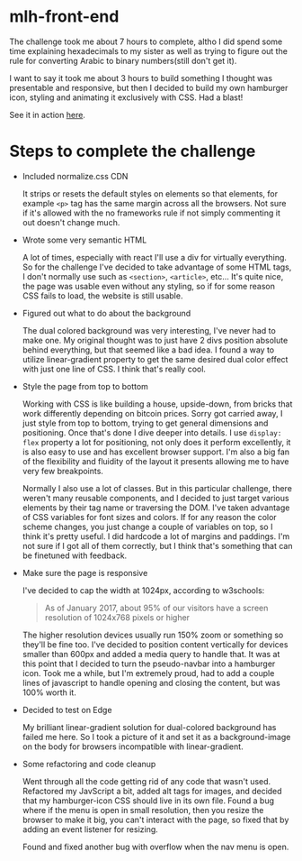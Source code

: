 # mlh-front-end

The challenge took me about 7 hours to complete, altho I did spend some time explaining hexadecimals to my sister as well as trying to figure out the rule for converting Arabic to binary numbers(still don't get it). 

I want to say it took me about 3 hours to build something I thought was presentable and responsive, but then I decided to build my own hamburger icon, styling and animating it exclusively with CSS. Had a blast!

See it in action [here](https://levytsroman.github.io/mlh-front-end/).

# Steps to complete the challenge
* Included normalize.css CDN

  It strips or resets the default styles on elements so that elements, for example `<p>` tag has the same margin across all the browsers. Not sure if it's allowed with the no frameworks rule if not simply commenting it out doesn't change much.

* Wrote some very semantic HTML

  A lot of times, especially with react I'll use a div for virtually everything. So for the challenge I've decided to take advantage of some HTML tags, I don't normally use such as `<section>`, `<article>`, etc... It's quite nice, the page was usable even without any styling, so if for some reason CSS fails to load, the website is still usable.

* Figured out what to do about the background

  The dual colored background was very interesting, I've never had to make one. My original thought was to just have 2 divs position absolute behind everything, but that seemed like a bad idea. I found a way to utilize linear-gradient property to get the same desired dual color effect with just one line of CSS. I think that's really cool.

* Style the page from top to bottom

  Working with CSS is like building a house, upside-down, from bricks that work differently depending on bitcoin prices. Sorry got carried away, I just style from top to bottom, trying to get general dimensions and positioning. Once that's done I dive deeper into details. I use `display: flex` property a lot for positioning, not only does it perform excellently, it is also easy to use and has excellent browser support. I'm also a big fan of the flexibility and fluidity of the layout it presents allowing me to have very few breakpoints.

  Normally I also use a lot of classes. But in this particular challenge, there weren't many reusable components, and I decided to just target various elements by their tag name or traversing the DOM. I've taken advantage of CSS variables for font sizes and colors. If for any reason the color scheme changes, you just change a couple of variables on top, so I think it's pretty useful.
  I did hardcode a lot of margins and paddings. I'm not sure if I got all of them correctly, but I think that's something that can be finetuned with feedback.

* Make sure the page is responsive
  
  I've decided to cap the width at 1024px, according to w3schools: 
  > As of January 2017, about 95% of our visitors have a screen resolution of 1024x768 pixels or higher

  The higher resolution devices usually run 150% zoom or something so they'll be fine too. I've decided to position content vertically for devices smaller than 600px and added a media query to handle that. It was at this point that I decided to turn the pseudo-navbar into a hamburger icon. Took me a while, but I'm extremely proud, had to add a couple lines of javascript to handle opening and closing the content, but was 100% worth it.

* Decided to test on Edge
  
  My brilliant linear-gradient solution for dual-colored background has failed me here. So I took a picture of it and set it as a background-image on the body for browsers incompatible with linear-gradient.

* Some refactoring and code cleanup

  Went through all the code getting rid of any code that wasn't used. Refactored my JavScript a bit, added alt tags for images, and decided that my hamburger-icon CSS should live in its own file. Found a bug where if the menu is open in small resolution, then you resize the browser to make it big, you can't interact with the page, so fixed that by adding an event listener for resizing.

  Found and fixed another bug with overflow when the nav menu is open.